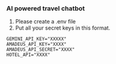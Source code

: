 ### AI powered travel chatbot
1. Please create a .env file
2. Put all your secret keys in this format.
```
GEMINI_API_KEY="XXXXX"
AMADEUS_API_KEY="XXXX"
AMADEUS_API_SECRET="XXXX"
HOTEL_API="XXXX"
```